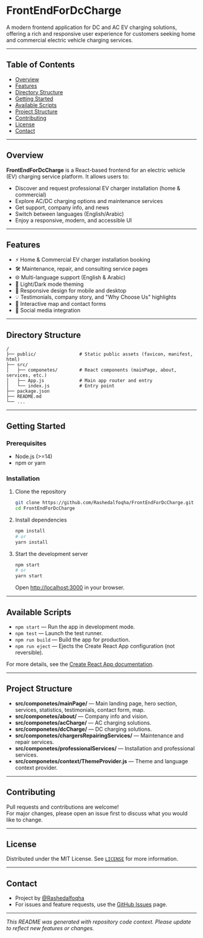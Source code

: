 # FrontEndForDcCharge

A modern frontend application for DC and AC EV charging solutions, offering a rich and responsive user experience for customers seeking home and commercial electric vehicle charging services.

---

## Table of Contents

- [Overview](#overview)
- [Features](#features)
- [Directory Structure](#directory-structure)
- [Getting Started](#getting-started)
- [Available Scripts](#available-scripts)
- [Project Structure](#project-structure)
- [Contributing](#contributing)
- [License](#license)
- [Contact](#contact)

---

## Overview

**FrontEndForDcCharge** is a React-based frontend for an electric vehicle (EV) charging service platform. It allows users to:

- Discover and request professional EV charger installation (home & commercial)
- Explore AC/DC charging options and maintenance services
- Get support, company info, and news
- Switch between languages (English/Arabic)
- Enjoy a responsive, modern, and accessible UI

---

## Features

- ⚡ Home & Commercial EV charger installation booking
- 🛠️ Maintenance, repair, and consulting service pages
- 🌐 Multi-language support (English & Arabic)
- 🎨 Light/Dark mode theming
- 📱 Responsive design for mobile and desktop
- 💡 Testimonials, company story, and "Why Choose Us" highlights
- 📍 Interactive map and contact forms
- 🔗 Social media integration

---

## Directory Structure

```
/
├── public/                # Static public assets (favicon, manifest, html)
├── src/
│   ├── componetes/        # React components (mainPage, about, services, etc.)
│   ├── App.js             # Main app router and entry
│   └── index.js           # Entry point
├── package.json
├── README.md
└── ...
```

---

## Getting Started

### Prerequisites

- Node.js (>=14)
- npm or yarn

### Installation

1. Clone the repository
   ```bash
   git clone https://github.com/Rashedalfoqha/FrontEndForDcCharge.git
   cd FrontEndForDcCharge
   ```

2. Install dependencies
   ```bash
   npm install
   # or
   yarn install
   ```

3. Start the development server
   ```bash
   npm start
   # or
   yarn start
   ```
   Open [http://localhost:3000](http://localhost:3000) in your browser.

---

## Available Scripts

- `npm start` — Run the app in development mode.
- `npm test` — Launch the test runner.
- `npm run build` — Build the app for production.
- `npm run eject` — Ejects the Create React App configuration (not reversible).

For more details, see the [Create React App documentation](https://facebook.github.io/create-react-app/docs/getting-started).

---

## Project Structure

- **src/componetes/mainPage/** — Main landing page, hero section, services, statistics, testimonials, contact form, map.
- **src/componetes/about/** — Company info and vision.
- **src/componetes/acCharge/** — AC charging solutions.
- **src/componetes/dcCharge/** — DC charging solutions.
- **src/componetes/chargersRepairingServices/** — Maintenance and repair services.
- **src/componetes/professionalServices/** — Installation and professional services.
- **src/componetes/context/ThemeProvider.js** — Theme and language context provider.

---

## Contributing

Pull requests and contributions are welcome!  
For major changes, please open an issue first to discuss what you would like to change.

---

## License

Distributed under the MIT License. See [`LICENSE`](LICENSE) for more information.

---

## Contact

- Project by [@Rashedalfoqha](https://github.com/Rashedalfoqha)
- For issues and feature requests, use the [GitHub Issues](https://github.com/Rashedalfoqha/FrontEndForDcCharge/issues) page.

---
*This README was generated with repository code context. Please update to reflect new features or changes.*
